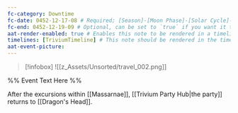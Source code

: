 ```yaml
---
fc-category: Downtime
fc-date: 0452-12-17-08 # Required; [Season]-[Moon Phase]-[Solar Cycle]-[Hour]
fc-end: 0452-12-19-09 # Optional, can be set to `true` if you want it to span troughout the entire timeline 
aat-render-enabled: true # Enables this note to be rendered in a timeline
timelines: [TriviumTimeline] # This note should be rendered in the timeline with the name "timeline" or "event"
aat-event-picture: 
---
```


> [!infobox]
>![[z_Assets/Unsorted/travel_002.png]]


%% Event Text Here %%

After the excursions within [[Massarnae]], [[Trivium Party Hub|the party]] returns to [[Dragon's Head]].